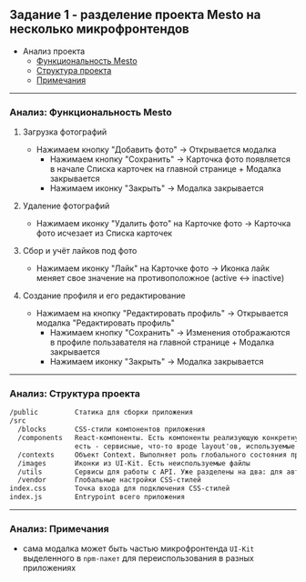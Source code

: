 ## Задание 1 - разделение проекта Mesto на несколько микрофронтендов
- Анализ проекта
  - [Функциональность Mesto](#01-00-functional-requirements)
  - [Структура проекта](#01-00-project-structure)
  - [Примечания](#01-00-notes)

---

### <p id="01-00-functional-requirements">Анализ: Функциональность Mesto</p>

1. Загрузка фотографий
   - Нажимаем кнопку "Добавить фото" -> Открывается модалка
     - Нажимаем кнопку "Сохранить" -> Карточка фото появляется в начале Списка карточек на главной странице + Модалка закрывается
     - Нажимаем иконку "Закрыть" -> Модалка закрывается

2. Удаление фотографий
    - Нажимаем иконку "Удалить фото" на Карточке фото -> Карточка фото исчезает из Списка карточек

3. Сбор и учёт лайков под фото
    - Нажимаем иконку "Лайк" на Карточке фото -> Иконка лайк меняет свое значение на противоположное (active <-> inactive)

4. Создание профиля и его редактирование
    - Нажимаем на кнопку "Редактировать профиль" -> Открывается модалка "Редактировать профиль"
        - Нажимаем кнопку "Сохранить" -> Изменения отображаются в профиле пользавателя на главной странице + Модалка закрывается
        - Нажимаем иконку "Закрыть" -> Модалка закрывается

---

### <p id="01-00-project-structure">Анализ: Структура проекта</p>

```markdown
/public         Статика для сборки приложения
/src            
  /blocks       CSS-стили компонентов приложения
  /components   React-компоненты. Есть компоненты реализующую конкретную функциональность приложения,
                есть - сервисные, что-то вроде layout'ов, используемые для компоновки блоков верхнего уровня. 
  /contexts     Объект Context. Выполняет роль глобального состояния приложения. Хранит данные о текущем пользователе
  /images       Иконки из UI-Kit. Есть неиспользуемые файлы
  /utils        Сервисы для работы с API. Уже разделены на два: для авторизации и для работы с профилем/карточками фото
  /vendor       Глобальные настройки CSS-стилей
index.css       Точка входа для подключения CSS-стилей
index.js        Entrypoint всего приложения
```

---

### <p id="01-00-notes">Анализ: Примечания</p>
- сама модалка может быть частью микрофронтенда `UI-Kit` выделенного в `npm-пакет` для переиспользования в разных приложениях
